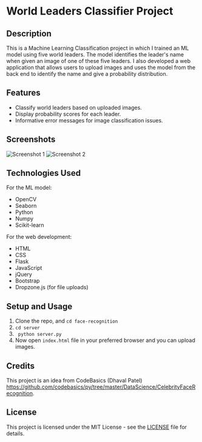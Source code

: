 # World Leaders Classifier Project

## Description
This is a Machine Learning Classification project in which I trained an ML model using five world leaders.
The model identifies the leader's name when given an image of one of these five leaders. 
I also developed a web application that allows users to upload images and uses the model from the back end to identify the name and give a probability distribution.

## Features
- Classify world leaders based on uploaded images.
- Display probability scores for each leader.
- Informative error messages for image classification issues.

## Screenshots
![Screenshot 1](https://github.com/dhruvraj508/face-recognition/assets/64192503/ee2bc099-621c-4e6c-8e24-4dc975879c18)
![Screenshot 2](https://github.com/dhruvraj508/face-recognition/assets/64192503/00763aba-d1fe-45bd-9e5e-7013738a5183)

## Technologies Used
For the ML model:
- OpenCV
- Seaborn
- Python
- Numpy
- Scikit-learn

For the web development:
- HTML
- CSS
- Flask
- JavaScript
- jQuery
- Bootstrap
- Dropzone.js (for file uploads)

## Setup and Usage
1. Clone the repo, and ```cd face-recognition```
2. ```cd server```
3. ``` python server.py```
4. Now open `index.html` file in your preferred browser and you can upload images.

## Credits
This project is an idea from CodeBasics (Dhaval Patel)\
https://github.com/codebasics/py/tree/master/DataScience/CelebrityFaceRecognition. 

## License
This project is licensed under the MIT License - see the [LICENSE](LICENSE) file for details.



